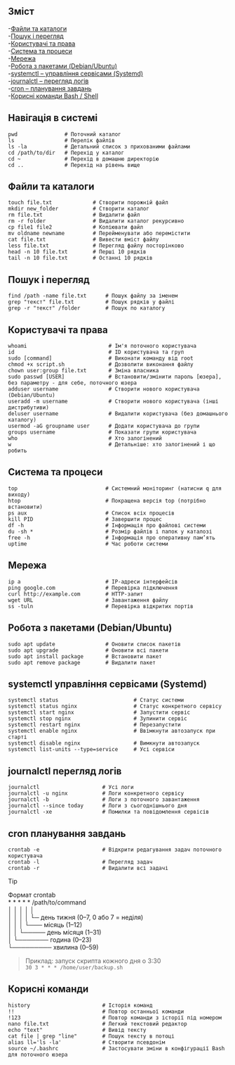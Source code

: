 ## Зміст
-[Файли та каталоги](#Файли-та-каталоги)  
-[Пошук і перегляд](#Пошук-і-перегляд)  
-[Користувачі та права](#Користувачі-та-права)  
-[Система та процеси](#Система-та-процеси)  
-[Мережа](#Мережа)  
-[Робота з пакетами (Debian/Ubuntu)](#Робота-з-пакетами-(Debian/Ubuntu))  
-[systemctl – управління сервісами (Systemd)](#systemctl-управління-сервісами-(Systemd))  
-[journalctl – перегляд логів](#journalctl-перегляд-логів)  
-[cron – планування завдань](#cron-планування-завдань)  
-[Корисні команди Bash / Shell](#Корисні-команди)  





## Навігація в системі
```
pwd               # Поточний каталог
ls                # Перелік файлів
ls -la            # Детальний список з прихованими файлами
cd /path/to/dir   # Перехід у каталог
cd ~              # Перехід в домашню директорію
cd ..             # Перехід на рівень вище
```

## Файли та каталоги
```
touch file.txt             # Створити порожній файл
mkdir new_folder           # Створити каталог
rm file.txt                # Видалити файл
rm -r folder               # Видалити каталог рекурсивно
cp file1 file2             # Копіювати файл
mv oldname newname         # Перейменувати або перемістити
cat file.txt               # Вивести вміст файлу
less file.txt              # Перегляд файлу посторінково
head -n 10 file.txt        # Перші 10 рядків
tail -n 10 file.txt        # Останні 10 рядків
```

## Пошук і перегляд
```
find /path -name file.txt      # Пошук файлу за іменем
grep "текст" file.txt          # Пошук рядків у файлі
grep -r "текст" /folder        # Пошук по каталогу
```

## Користувачі та права
```
whoami                          # Ім'я поточного користувача
id                              # ID користувача та груп
sudo [command]                  # Виконати команду від root
chmod +x script.sh              # Дозволити виконання файлу
chown user:group file.txt       # Зміна власника
sudo passwd [USER]              # Встановити/змінити пароль [юзера], без параметру - для себе, поточного юзера
adduser username                # Створити нового користувача (Debian/Ubuntu)
useradd -m username             # Створити нового користувача (інші дистрибутиви)
deluser username                # Видалити користувача (без домашнього каталогу)
usermod -aG groupname user      # Додати користувача до групи
groups username                 # Показати групи користувача
who                             # Хто залогінений
w                               # Детальніше: хто залогінений і що робить
```

## Система та процеси
```
top                            # Системний моніторинг (натисни q для виходу)
htop                           # Покращена версія top (потрібно встановити)
ps aux                         # Список всіх процесів
kill PID                       # Завершити процес
df -h                          # Інформація про файлові системи
du -sh *                       # Розмір файлів і папок у каталозі
free -h                        # Інформація про оперативну пам’ять
uptime                         # Час роботи системи
```

## Мережа
```
ip a                           # IP-адреси інтерфейсів
ping google.com                # Перевірка підключення
curl http://example.com        # HTTP-запит
wget URL                       # Завантаження файлу
ss -tuln                       # Перевірка відкритих портів
```

## Робота з пакетами (Debian/Ubuntu)
```
sudo apt update                # Оновити список пакетів
sudo apt upgrade               # Оновити всі пакети
sudo apt install package       # Встановити пакет
sudo apt remove package        # Видалити пакет
```

## systemctl управління сервісами (Systemd)
```
systemctl status                        # Статус системи
systemctl status nginx                  # Статус конкретного сервісу
systemctl start nginx                   # Запустити сервіс
systemctl stop nginx                    # Зупинити сервіс
systemctl restart nginx                 # Перезапустити
systemctl enable nginx                  # Ввімкнути автозапуск при старті
systemctl disable nginx                 # Вимкнути автозапуск
systemctl list-units --type=service     # Усі сервіси
```

## journalctl перегляд логів
```
journalctl                    # Усі логи
journalctl -u nginx           # Логи конкретного сервісу
journalctl -b                 # Логи з поточного завантаження
journalctl --since today      # Логи з сьогоднішнього дня
journalctl -xe                # Помилки та повідомлення сервісів
```

## cron планування завдань
```
crontab -e                    # Відкрити редагування задач поточного користувача
crontab -l                    # Перегляд задач
crontab -r                    # Видалити всі задачі
```

>[!TIP]
> Формат crontab  
>           * * * * *   /path/to/command  
>│ │ │ │ │  
>│ │ │ │ └─ день тижня (0–7, 0 або 7 = неділя)  
>│ │ │ └─── місяць (1–12)  
>│ │ └───── день місяця (1–31)  
>│ └─────── година (0–23)  
>└───────── хвилина (0–59)  


>Приклад: запуск скрипта кожного дня о 3:30  
>`30 3 * * * /home/user/backup.sh`


## Корисні команди
```
history                       # Історія команд
!!                            # Повтор останньої команди
!123                          # Повтор команди з історії під номером
nano file.txt                 # Легкий текстовий редактор
echo "text"                   # Вивід тексту
cat file | grep "line"        # Пошук тексту в потоці
alias ll='ls -la'             # Створити псевдонім
source ~/.bashrc              # Застосувати зміни в конфігурації Bash для поточного юзера
```